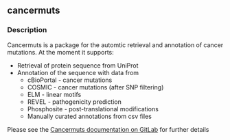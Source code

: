 ## cancermuts

### Description

Cancermuts is a package for the automtic retrieval and annotation of cancer
mutations. At the moment it supports:

* Retrieval of protein sequence from UniProt
* Annotation of the sequence with data from
    * cBioPortal - cancer mutations
    * COSMIC - cancer mutations (after SNP filtering)
    * ELM - linear motifs
    * REVEL - pathogenicity prediction
    * Phosphosite - post-translational modifications
    * Manually curated annotations from csv files

Please see the [Cancermuts documentation on GitLab](https://matteo-tiberti.gitbook.io/cancermuts/) for further details

